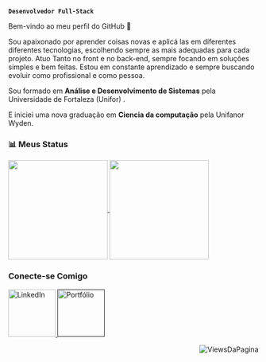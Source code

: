 
**`Desenvolvedor Full-Stack`** 


Bem-vindo ao meu perfil do GitHub 👋

Sou apaixonado por aprender coisas novas e aplicá las em diferentes diferentes tecnologias, escolhendo sempre as mais adequadas para cada projeto. Atuo Tanto no front e no back-end, sempre focando em soluções simples e bem feitas. Estou em constante aprendizado e sempre buscando evoluir como profissional e como pessoa. 

Sou formado em **Análise e Desenvolvimento de Sistemas** pela Universidade de Fortaleza (Unifor) .

E iniciei uma nova graduação em **Ciencia da computação** pela Unifanor Wyden.


### 📊 Meus Status

<a href="https://github.com/Felipe-Kunst">
  <img height=200 align="center" src="https://github-readme-stats.vercel.app/api?username=Felipe-Kunst&locale=pt-br" />
</a>
<a href="https://github.com/Felipe-Kunst">
  <img height=200 align="center" src="https://github-readme-stats.vercel.app/api/top-langs?username=Felipe-Kunst&layout=compact&langs_count=8&card_width=320&locale=pt-br" />
</a>



### Conecte-se Comigo

<p align="left">
    <a href="https://linkedin.com/in/felipe-kunst-114b3631b" target="_blank">
  <img 
        alt="LinkedIn" 
        title="Me siga no LinkedIn" 
        src="https://custom-icon-badges.demolab.com/badge/LinkedIn-0077B5.svg?logo=linkedin&logoColor=white"
        width="95"
    />
</a>
  <a href="" target="_blank">
    <img 
        alt="Portfólio" 
        title="Acesse meu Portfólio" 
        src="https://img.shields.io/badge/Portfólio-4CAF50?style=for-the-badge&logo=laptop&logoColor=white"
        width="95"
    />
  </a>
</p> 
<p align="Right"> <img src="https://komarev.com/ghpvc/?username=felipe-kunst&label=Profile%20views&color=0e75b6&style=flat" alt="ViewsDaPagina" /> </p>


